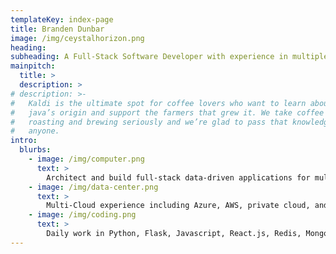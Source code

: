```yaml
---
templateKey: index-page
title: Branden Dunbar
image: /img/ceystalhorizon.png
heading: 
subheading: A Full-Stack Software Developer with experience in multiple industries, tech-startups, and enterprises. Focused on the architecture, design and build process of data-driven applications. Experienced in containerization, orchestration, site reliability engineering, and multi-cloud.
mainpitch:
  title: >
  description: >
# description: >-
#   Kaldi is the ultimate spot for coffee lovers who want to learn about their
#   java’s origin and support the farmers that grew it. We take coffee production,
#   roasting and brewing seriously and we’re glad to pass that knowledge to
#   anyone.
intro:
  blurbs:
    - image: /img/computer.png
      text: >
        Architect and build full-stack data-driven applications for multiple industries. 
    - image: /img/data-center.png
      text: >
        Multi-Cloud experience including Azure, AWS, private cloud, and on-premise. Experience with containerisation (Docker) and orchestration (Kubernetes).
    - image: /img/coding.png
      text: >
        Daily work in Python, Flask, Javascript, React.js, Redis, MongoDB, and SQL. Occasional work in Golang, R, Julia, and React Native.
---
```

